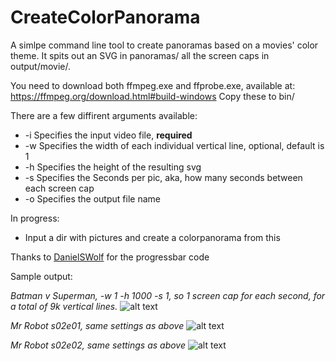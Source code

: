 # CreateColorPanorama
A simlpe command line tool to create panoramas based on a movies' color theme. It spits out an SVG in panoramas/
all the screen caps in output/movie/.

You need to download both ffmpeg.exe and ffprobe.exe, available at: https://ffmpeg.org/download.html#build-windows
Copy these to bin/

There are a few diffirent arguments available:

- -i  Specifies the input video file, **required**
- -w  Specifies the width of each individual vertical line, optional, default is 1
- -h  Specifies the height of the resulting svg
- -s  Specifies the Seconds per pic, aka, how many seconds between each screen cap
- -o  Specifies the output file name

In progress:
* Input a dir with pictures and create a colorpanorama from this

Thanks to [DanielSWolf](https://gist.github.com/DanielSWolf) for the progressbar code

Sample output:

*Batman v Superman, -w 1 -h 1000 -s 1, so 1 screen cap for each second, for a total of 9k vertical lines.*
![alt text](http://i.imgur.com/fcahKzV.png "Batman v Superman")

*Mr Robot s02e01, same settings as above*
![alt text](http://i.imgur.com/m7tsicj.png "Mr Robot s02e01")

*Mr Robot s02e02, same settings as above*
![alt text](http://i.imgur.com/C1RnLvl.png "Mr Robot s02e02")


